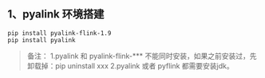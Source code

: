 ## 1、pyalink 环境搭建
```
pip install pyalink-flink-1.9
pip install pyalink
```
> 备注：
> 1.pyalink 和 pyalink-flink-*** 不能同时安装，如果之前安装过，先卸载掉：pip uninstall xxx
> 2.pyalink 或者 pyflink 都需要安装jdk。
